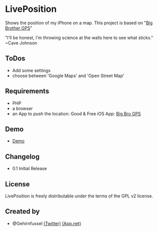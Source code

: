 # LivePosition
Shows the position of my iPhone on a map.
This project is based on "[Big Brother GPS](http://bk.gnarf.org/creativity/bigbrothergps/)"

"I'll be honest, I'm throwing science at the walls here to see what sticks." ~Cave Johnson

## ToDos
* Add some settings
* choose between 'Google Maps' and 'Open Street Map'

## Requirements
* PHP
* a browser
* an App to push the location: Good & Free iOS App: [Big Bro GPS](https://itunes.apple.com/de/app/big-bro-gps/id672699424?mt=8)

## Demo
* [Demo](http://j.mp/woistjan)

## Changelog
* 0.1 Initial Release

## License
LivePosition is freely distributable under the terms of the GPL v2 license.

## Created by
* @Gehirnfussel [(Twitter)](http://twitter.com/gehirnfussel) [(App.net)](http://alpha.app.net/gehirnfussel)
